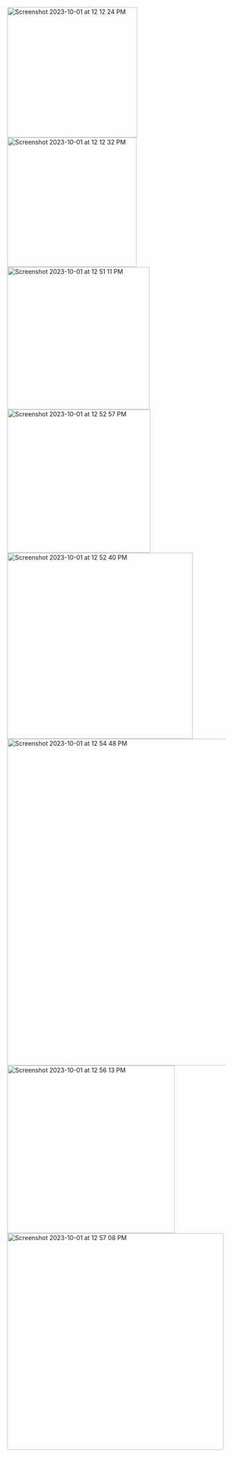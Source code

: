 
 <img width="300" alt="Screenshot 2023-10-01 at 12 12 24 PM" src="https://github.com/Parth1820/MAD_Practical-1_21012011155/assets/139493808/01d50d04-4a67-4a0a-b554-f025a98a5ec3">
 
<img width="298" alt="Screenshot 2023-10-01 at 12 12 32 PM" src="https://github.com/Parth1820/MAD_Practical-1_21012011155/assets/139493808/2fded326-970e-4dd1-94fd-a21a1ec634bc">

 <img width="328" alt="Screenshot 2023-10-01 at 12 51 11 PM" src="https://github.com/Parth1820/MAD_Practical-1_21012011155/assets/139493808/6a248ab8-b3ef-438a-9b25-0f490f99c57b">
 
 <img width="330" alt="Screenshot 2023-10-01 at 12 52 57 PM" src="https://github.com/Parth1820/MAD_Practical-1_21012011155/assets/139493808/a86a52b1-2d86-4ecc-a1f6-03bc514f5a70">
 
   <img width="428" alt="Screenshot 2023-10-01 at 12 52 40 PM" src="https://github.com/Parth1820/MAD_Practical-1_21012011155/assets/139493808/1bbcb268-d27e-4d86-8a17-59e866cab99c">
   
 <img width="752" alt="Screenshot 2023-10-01 at 12 54 48 PM" src="https://github.com/Parth1820/MAD_Practical-1_21012011155/assets/139493808/54e5a3ac-6474-4999-8d97-b95df6ac00d3">
 
 <img width="386" alt="Screenshot 2023-10-01 at 12 56 13 PM" src="https://github.com/Parth1820/MAD_Practical-1_21012011155/assets/139493808/ef95af79-74d9-4482-942d-8e396b437745">
 
 <img width="499" alt="Screenshot 2023-10-01 at 12 57 08 PM" src="https://github.com/Parth1820/MAD_Practical-1_21012011155/assets/139493808/9a69f85c-f8b9-4573-a781-95991219207c">
